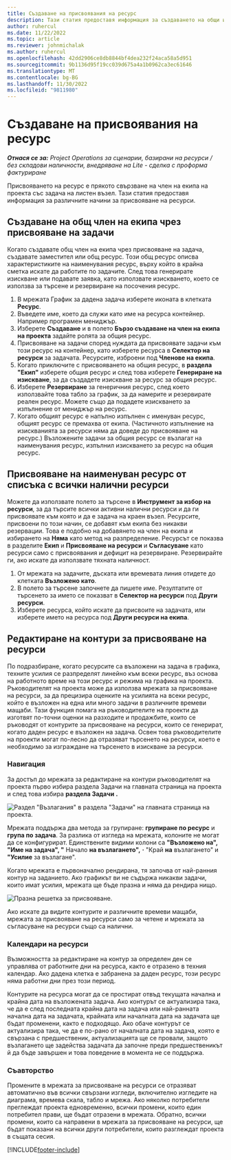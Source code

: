 ```yaml
---
title: Създаване на присвоявания на ресурс
description: Тази статия предоставя информация за създаването на общи и именувани ресурсни назначения.
author: ruhercul
ms.date: 11/22/2022
ms.topic: article
ms.reviewer: johnmichalak
ms.author: ruhercul
ms.openlocfilehash: 42dd2906ce8db8844bf4dea232f24aca58a5d951
ms.sourcegitcommit: 9b1136d95f19cc039d675a4a1b0962ca3ec61646
ms.translationtype: MT
ms.contentlocale: bg-BG
ms.lasthandoff: 11/30/2022
ms.locfileid: "9811980"
---
```

# <a name="create-resource-assignments"></a>Създаване на присвоявания на ресурс

_**Отнася се за:** Project Operations за сценарии, базирани на ресурси / без складови наличности, внедряване на Lite - сделка с проформа фактуриране_


Присвояването на ресурс е прякото свързване на член на екипа на проекта със задача на листен възел. Тази статия предоставя информация за различните начини за присвояване на ресурси.

## <a name="create-a-generic-team-member-through-task-assignment"></a>Създаване на общ член на екипа чрез присвояване на задачи


Когато създавате общ член на екипа чрез присвояване на задача, създавате заместител или общ ресурс. Този общ ресурс описва характеристиките на наименувания ресурс, върху който в крайна сметка искате да работите по задачите. След това генерирате изискване или подавате заявка, като използвате изискването, което се използва за търсене и резервиране на посочения ресурс.

1. В мрежата График за дадена задача изберете иконата в клетката **Ресурс**.
2. Въведете име, което да служи като име на ресурса контейнер. Например програмен мениджър.
3. Изберете **Създаване** и в полето **Бързо създаване на член на екипа на проекта** задайте ролята за общия ресурс.
4. Присвояване на задачи според нуждата да присвоявате задачи към този ресурс на контейнер, като изберете ресурса в **Селектор на ресурси** за задачата. Ресурсите, изброени под **Членове на екипа**.
5. Когато приключите с присвояването на общия ресурс, в **раздела "Екип"** изберете общия ресурс и след това изберете **Генериране на изискване**, за да създадете изискване за ресурс за общия ресурс.
6. Изберете **Резервиране** за генеричния ресурс, след което използвайте това табло за график, за да намерите и резервирате реален ресурс. Можете също да подадете изискването за изпълнение от мениджър на ресурс.
7. Когато общият ресурс е напълно изпълнен с именуван ресурс, общият ресурс се премахва от екипа. (Частичното изпълнение на изискванията за ресурси няма да доведе до присвояване на ресурс.) Възложените задачи за общия ресурс се възлагат на наименувания ресурс, изпълнил изискването за ресурс на общия ресурс.

## <a name="assign-a-named-resource-from-the-list-of-all-bookable-resources"></a>Присвояване на наименуван ресурс от списъка с всички налични ресурси

Можете да използвате полето за търсене в **Инструмент за избор на ресурси**, за да търсите всички активни налични ресурси и да ги присвоявате към която и да е задача на краен възел. Ресурсите, присвоени по този начин, се добавят към екипа без никакви резервации. Това е подобно на добавянето на член на екипа и избирането на **Няма** като метод на разпределение. Ресурсът се показва в разделите **Екип** и **Присвояване на ресурси** и **Съгласуване** като ресурси само с присвоявания и дефицит на резервиране. Резервирайте ги, ако искате да използвате тяхната наличност.

1. От мрежата на задачите, дъската или времевата линия отидете до клетката **Възложено като**.
2. В полето за търсене започнете да пишете име. Резултатите от търсенето за името се показват в **Селектор на ресурси** под **Други ресурси**.
3. Изберете ресурса, който искате да присвоите на задачата, или изберете името на ресурса под **Други ресурси на екипа**.

## <a name="editing-resource-assignment-contours"></a>Редактиране на контури за присвояване на ресурси

По подразбиране, когато ресурсите са възложени на задача в графика, техните усилия се разпределят линейно към всеки ресурс, въз основа на работното време на този ресурс и режима на графика на проекта. Ръководителят на проекта може да използва мрежата за присвояване на ресурси, за да прецизира оценките на усилията на всеки ресурс, който е възложен на една или много задачи в различните времеви мащаби. Тази функция помага на ръководителите на проекти да изготвят по-точни оценки на разходите и продажбите, които се ръководят от контурите за присвояване на ресурси, които се генерират, когато даден ресурс е възложен на задача. Освен това ръководителите на проекти могат по-лесно да отразяват търсенето на ресурси, което е необходимо за изграждане на търсенето в изискване за ресурси.

### <a name="navigation"></a>Навигация

За достъп до мрежата за редактиране на контури ръководителят на проекта първо избира раздела Задачи на главната страница на проекта и след това избира **раздела Задачи**  **.** 

![Раздел "Възлагания" в раздела "Задачи" на главната страница на проекта.](media/AssignmentGrid.png)

Мрежата поддържа два метода за групиране: **групиране по ресурс** и **група по задача**. За разлика от изгледа на мрежата, колоните не могат да се конфигурират. Единствените видими колони са **"Възложено на", "Име на задача", "** Начало **на възлагането",** **·** "Край **на** възлагането" и **"Усилие** за възлагане".

Когато мрежата е първоначално рендирана, тя започва от най-ранния контур на заданието. Ако графикът ви не съдържа никакви задачи, които имат усилия, мрежата ще бъде празна и няма да рендира нищо.

![Празна решетка за присвояване.](media/emptyassignmentgrid.png)

Ако искате да видите контурите и различните времеви мащаби, мрежата за присвояване на ресурси само за четене и мрежата за съгласуване на ресурси също са налични.

### <a name="resource-calendars"></a>Календари на ресурси

Възможността за редактиране на контур за определен ден се управлява от работните дни на ресурса, както е отразено в техния календар. Ако дадена клетка е забранена за даден ресурс, този ресурс няма работни дни през този период.

Контурите на ресурса могат да се простират отвъд текущата начална и крайна дата на възложената задача. Ако контурът се актуализира така, че да е след последната крайна дата на задача или най-ранната начална дата на задачата, крайната или началната дата на задачата ще бъдат променени, както е подходящо. Ако обаче контурът се актуализира така, че да е по-рано от началната дата на задача, която е свързана с предшественик, актуализацията ще се провали, защото възлагането ще задейства задачата да започне преди предшественикът й да бъде завършен и това поведение в момента не се поддържа.

### <a name="co-authoring"></a>Съавторство

Промените в мрежата за присвояване на ресурси се отразяват автоматично във всички свързани изгледи, включително изгледите на диаграма, времева скала, табло и мрежа. Ако няколко потребители преглеждат проекта едновременно, всички промени, които един потребител прави, ще бъдат отразени в мрежата. Обратно, всички промени, които са направени в мрежата за присвояване на ресурси, ще бъдат показани на всички други потребители, които разглеждат проекта в същата сесия.

[!INCLUDE[footer-include](../includes/footer-banner.md)]
